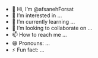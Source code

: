 - 👋 Hi, I’m @afsanehForsat
- 👀 I’m interested in ...
- 🌱 I’m currently learning ...
- 💞️ I’m looking to collaborate on ...
- 📫 How to reach me ...
- 😄 Pronouns: ...
- ⚡ Fun fact: ...

<!---
afsanehForsat/afsanehForsat is a ✨ special ✨ repository because its `README.md` (this file) appears on your GitHub profile.
You can click the Preview link to take a look at your changes.
--->
